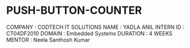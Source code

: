 # PUSH-BUTTON-COUNTER
COMPANY : CODTECH IT SOLUTIONS
NAME : YADLA ANIL
INTERN ID : CT04DF2010
DOMAIN : Embedded Systems
DURATION : 4 WEEKS
MENTOR : Neela Santhosh Kumar
